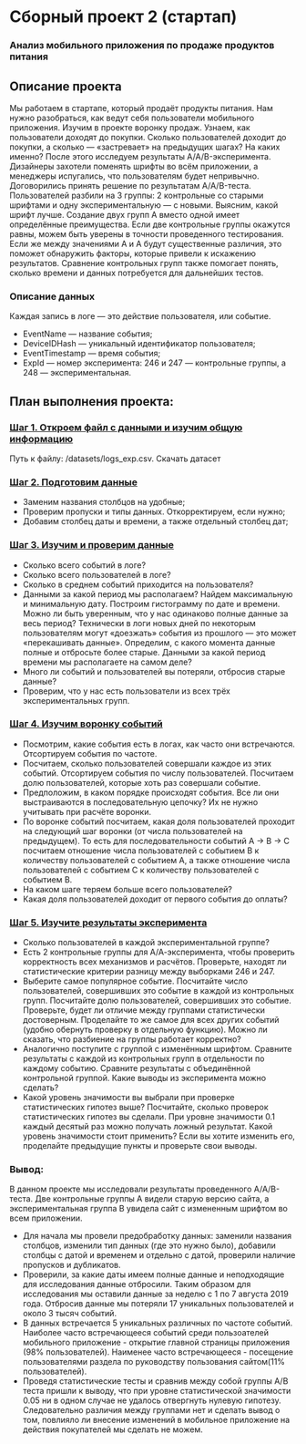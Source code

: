 # Сборный проект 2 (стартап)
### Анализ мобильного приложения по продаже продуктов питания

## Описание проекта
Мы работаем в стартапе, который продаёт продукты питания. Нам нужно разобраться, как ведут себя пользователи мобильного приложения.
Изучим в проекте воронку продаж. Узнаем, как пользователи доходят до покупки. Сколько пользователей доходит до покупки, а сколько — «застревает» на предыдущих шагах? На каких именно?
После этого исследуем результаты A/A/B-эксперимента. Дизайнеры захотели поменять шрифты во всём приложении, а менеджеры испугались, что пользователям будет непривычно. Договорились принять решение по результатам A/A/B-теста. Пользователей разбили на 3 группы: 2 контрольные со старыми шрифтами и одну экспериментальную — с новыми. Выясним, какой шрифт лучше.
Создание двух групп A вместо одной имеет определённые преимущества. Если две контрольные группы окажутся равны, можем быть уверены в точности проведенного тестирования. Если же между значениями A и A будут существенные различия, это поможет обнаружить факторы, которые привели к искажению результатов. Сравнение контрольных групп также помогает понять, сколько времени и данных потребуется для дальнейших тестов.


### Описание данных
Каждая запись в логе — это действие пользователя, или событие.
- EventName — название события;
- DeviceIDHash — уникальный идентификатор пользователя;
- EventTimestamp — время события;
- ExpId — номер эксперимента: 246 и 247 — контрольные группы, а 248 — экспериментальная.

## План выполнения проекта:

### [Шаг 1. Откроем файл с данными и изучим общую информацию](#step1)
Путь к файлу: /datasets/logs_exp.csv. Скачать датасет

### [Шаг 2. Подготовим данные](#step2)
- Заменим названия столбцов на удобные;
- Проверим пропуски и типы данных. Откорректируем, если нужно;
- Добавим столбец даты и времени, а также отдельный столбец дат;

### [Шаг 3. Изучим и проверим данные](#step3)
- Сколько всего событий в логе?
- Сколько всего пользователей в логе?
- Сколько в среднем событий приходится на пользователя?
- Данными за какой период мы располагаем? Найдем максимальную и минимальную дату. Построим гистограмму по дате и времени. Можно ли быть уверенным, что у нас одинаково полные данные за весь период? Технически в логи новых дней по некоторым пользователям могут «доезжать» события из прошлого — это может «перекашивать данные». Определим, с какого момента данные полные и отбросьте более старые. Данными за какой период времени мы располагаете на самом деле?
- Много ли событий и пользователей вы потеряли, отбросив старые данные?
- Проверим, что у нас есть пользователи из всех трёх экспериментальных групп.

### [Шаг 4. Изучим воронку событий](#step4)
- Посмотрим, какие события есть в логах, как часто они встречаются. Отсортируем события по частоте.
- Посчитаем, сколько пользователей совершали каждое из этих событий. Отсортируем события по числу пользователей. Посчитаем долю пользователей, которые хоть раз совершали событие.
- Предположим, в каком порядке происходят события. Все ли они выстраиваются в последовательную цепочку? Их не нужно учитывать при расчёте воронки.
- По воронке событий посчитаем, какая доля пользователей проходит на следующий шаг воронки (от числа пользователей на предыдущем). То есть для последовательности событий A → B → C посчитаем отношение числа пользователей с событием B к количеству пользователей с событием A, а также отношение числа пользователей с событием C к количеству пользователей с событием B.
- На каком шаге теряем больше всего пользователей?
- Какая доля пользователей доходит от первого события до оплаты?

### [Шаг 5. Изучите результаты эксперимента](#step5)
- Сколько пользователей в каждой экспериментальной группе?
- Есть 2 контрольные группы для А/А-эксперимента, чтобы проверить корректность всех механизмов и расчётов. Проверьте, находят ли статистические критерии разницу между выборками 246 и 247.
- Выберите самое популярное событие. Посчитайте число пользователей, совершивших это событие в каждой из контрольных групп. Посчитайте долю пользователей, совершивших это событие. Проверьте, будет ли отличие между группами статистически достоверным. Проделайте то же самое для всех других событий (удобно обернуть проверку в отдельную функцию). Можно ли сказать, что разбиение на группы работает корректно?
- Аналогично поступите с группой с изменённым шрифтом. Сравните результаты с каждой из контрольных групп в отдельности по каждому событию. Сравните результаты с объединённой контрольной группой. Какие выводы из эксперимента можно сделать?
- Какой уровень значимости вы выбрали при проверке статистических гипотез выше? Посчитайте, сколько проверок статистических гипотез вы сделали. При уровне значимости 0.1 каждый десятый раз можно получать ложный результат. Какой уровень значимости стоит применить? Если вы хотите изменить его, проделайте предыдущие пункты и проверьте свои выводы.

### Вывод:

В данном проекте мы исследовали результаты проведенного А/А/В-теста. Две контрольные группы А видели старую версию сайта, а экспериментальная группа В увидела сайт с измененным шрифтом во всем приложении. 
- Для начала мы провели предобработку данных: заменили названия столбцов, изменили тип данных (где это нужно было), добавили столбцы с датой и временем и отдельно с датой, проверили наличие пропусков и дубликатов.
- Проверили, за какие даты имеем полные данные и неподходящие для исследования данные отбросили. Таким образом для исследования мы оставили данные за неделю с 1 по 7 августа 2019 года. Отбросив данные мы потеряли 17 уникальных пользователей и около 3 тысяч событий.
- В данных встречается 5 уникальных различных по частоте событий. Наиболее часто встречающееся событий среди пользоателей мобильного приложение - открытие главной страницы приложения (98% пользователей). Наименее часто встречающееся - посещение пользователями раздела по руководству пользования сайтом(11% пользователей).
- Проведя статистические тесты и сравнив между собой группы А/В теста пришли к выводу, что при уровне статистической значимости 0.05 ни в одном случае не удалось отвергнуть нулевую гипотезу. Следовательно различия между группами нет и сделать вывод о том, повлияло ли внесение изменений в мобильное приложение на действия покупателей мы сделать не можем.
